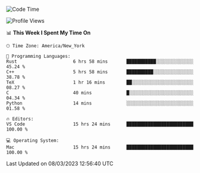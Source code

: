 <!--START_SECTION:waka-->
![Code Time](http://img.shields.io/badge/Code%20Time-199%20hrs%2057%20mins-blue)

![Profile Views](http://img.shields.io/badge/Profile%20Views-4-blue)

📊 **This Week I Spent My Time On** 

```text
🕑︎ Time Zone: America/New_York

💬 Programming Languages: 
Rust                     6 hrs 58 mins       ███████████░░░░░░░░░░░░░░   45.24 % 
C++                      5 hrs 58 mins       ██████████░░░░░░░░░░░░░░░   38.78 % 
TeX                      1 hr 16 mins        ██░░░░░░░░░░░░░░░░░░░░░░░   08.27 % 
C                        40 mins             █░░░░░░░░░░░░░░░░░░░░░░░░   04.34 % 
Python                   14 mins             ░░░░░░░░░░░░░░░░░░░░░░░░░   01.58 % 

🔥 Editors: 
VS Code                  15 hrs 24 mins      █████████████████████████   100.00 % 

💻 Operating System: 
Mac                      15 hrs 24 mins      █████████████████████████   100.00 % 
```


 Last Updated on 08/03/2023 12:56:40 UTC
<!--END_SECTION:waka-->

